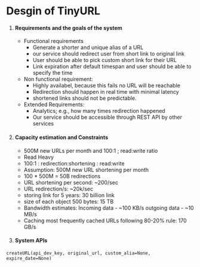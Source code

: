 # Desgin of TinyURL
1. #### Requirements and the goals of the system
    - Functional requirements
        - Generate a shorter and unique alias of a URL
        - our service should redirect user from short link to original link
        - User should be able to pick custom short link for their URL
        - Link expiration after default timespan and user should be able to specify the time 
    - Non functional requirement:
        - Highly availabel, because this fails no URL will be reachable
        - Redirection should happen in real time with minimal latency
        - shortened links should not be predictable.
    - Extended Requirements:
        - Analytics; e.g., how many times redirection happened
        - Our service should be accessible through REST API by other services
2. #### Capacity estimation and Constraints
    - 500M new URLs per month and 100:1 ; read:write ratio
    - Read Heavy
    - 100:1 : redirection:shortening : read:write
    - Assumption: 500M new URL shortening per month
    - 100 * 500M = 50B redirections
    - URL shortening per second: ~200/sec
    - URL redirection/s: ~20k/sec
    - storing link for 5 years: 30 billion link
    - size of each object 500 bytes: 15 TB
    - Bandwidth estimates: Incoming data - ~100 KB/s
    outgoing data - ~10 MB/s
    - Caching most frequently cached URLs following 80-20% rule: 170 GB/s
3. #### System APIs
```
createURL(api_dev_key, original_url, custom_alia=None, expire_date=None)

```
     